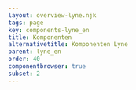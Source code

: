 ```yaml
---
layout: overview-lyne.njk
tags: page
key: components-lyne_en
title: Komponenten
alternativetitle: Komponenten Lyne
parent: lyne_en
order: 40
componentbrowser: true
subset: 2
---
```

